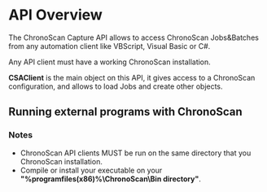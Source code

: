 # API Overview

The ChronoScan Capture API allows to access ChronoScan Jobs&Batches from any
automation client like VBScript, Visual Basic or C#.

Any API client must have a working ChronoScan installation.

**CSAClient** is the main object on this API, it gives access to a ChronoScan configuration, and
allows to load Jobs and create other objects.

## Running external programs with ChronoScan

### Notes
* ChronoScan API clients MUST be run on the same directory that you ChronoScan installation.
* Compile or install your executable on your __"%programfiles(x86)%\ChronoScan\Bin directory"__. 

